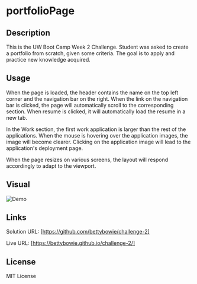 # portfolioPage

## Description

This is the UW Boot Camp Week 2 Challenge. Student was asked to create a portfolio from scratch, given some criteria. The goal is to apply and practice new knowledge acquired.

## Usage

When the page is loaded, the header contains the name on the top left corner and the navigation bar on the right. When the link on the navigation bar is clicked, the page will automatically scroll to the corresponding section. When resume is clicked, it will automatically load the resume in a new tab.

In the Work section, the first work application is larger than the rest of the applications. When the mouse is hovering over the application images, the image will become clearer. Clicking on the application image will lead to the application's deployment page. 

When the page resizes on various screens, the layout will respond accordingly to adapt to the viewport.

## Visual

![Demo](Betty's%20Portfolio.gif)

## Links

Solution URL: [https://github.com/bettybowie/challenge-2]  

Live URL: [https://bettybowie.github.io/challenge-2/]

## License

MIT License
